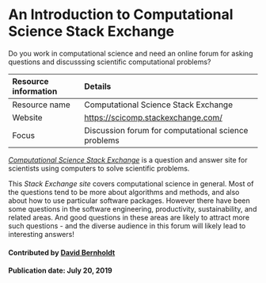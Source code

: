 # An Introduction to Computational Science Stack Exchange

Do you work in computational science and need an online forum for asking questions and discusssing scientific computational problems? 

Resource information | Details
:--- | :--- 
Resource name  | Computational Science Stack Exchange
Website  | https://scicomp.stackexchange.com/
Focus | Discussion forum for computational science problems

*[Computational Science Stack Exchange](https://scicomp.stackexchange.com/)* is a question and answer site for scientists using computers to solve scientific problems.

This *Stack Exchange site* covers computational science in general.  Most of the questions tend to be more about algorithms and methods, and also about how to use particular software packages.  However there have been some questions in the software engineering, productivity, sustainability, and related areas.  And good questions in these areas are likely to attract more such questions - and the diverse audience in this forum will likely lead to interesting answers!

<!---
     Native image is too large.  Need to reduce size for reasonable display.
![alt text](https://cdn.sstatic.net/Sites/stackoverflow/company/img/logos/se/se-logo.png "Stack Exchange Logo")
--->
#### Contributed by [David Bernholdt](http://github.com/bernhold)

#### Publication date: July 20, 2019 

<!---
Publish: yes
Categories: Collaboration
Topics: Discussion and question sites
Tags: website, service
Level: 2
Prerequisites: defaults
Aggregate: none
--->
